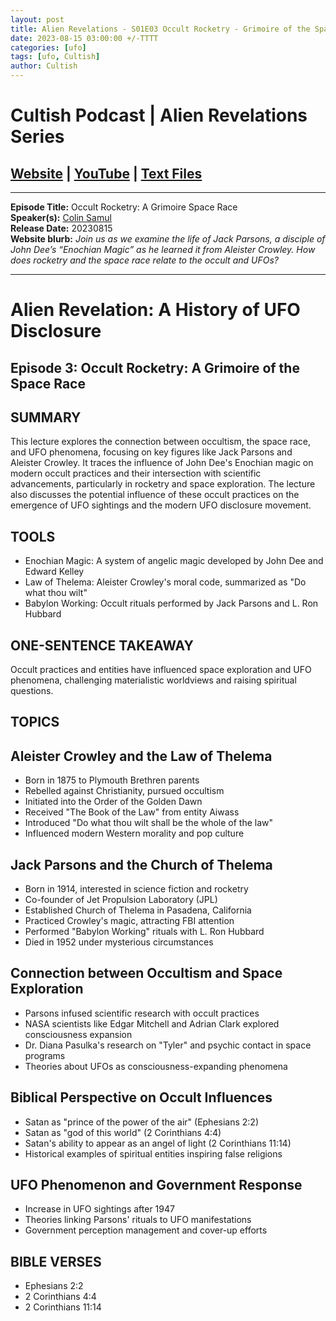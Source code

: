 ```yaml
---
layout: post
title: Alien Revelations - S01E03 Occult Rocketry - Grimoire of the Space Race
date: 2023-08-15 03:00:00 +/-TTTT
categories: [ufo]
tags: [ufo, Cultish]
author: Cultish
---
```


# Cultish Podcast | Alien Revelations Series

## [Website](https://apologiastudios.com/shows/cultish/) | [YouTube](https://www.youtube.com/@TheCultishShow) | [Text Files](https://github.com/jobian-ai/LHP-Sermons/tree/main/ufo/2023)

___

**Episode Title:** Occult Rocketry: A Grimoire Space Race<br>
**Speaker(s):**  [Colin Samul](https://www.sermonaudio.com/speakers/18291/)<br>
**Release Date:** 20230815<br>
**Website blurb:** *Join us as we examine the life of Jack Parsons, a disciple of John Dee’s “Enochian Magic” as he learned it from Aleister Crowley. How does rocketry and the space race relate to the occult and UFOs?*

___

# Alien Revelation: A History of UFO Disclosure

## Episode 3: Occult Rocketry: A Grimoire of the Space Race

## SUMMARY

This lecture explores the connection between occultism, the space race, and UFO phenomena, focusing on key figures like Jack Parsons and Aleister Crowley. It traces the influence of John Dee's Enochian magic on modern occult practices and their intersection with scientific advancements, particularly in rocketry and space exploration. The lecture also discusses the potential influence of these occult practices on the emergence of UFO sightings and the modern UFO disclosure movement.

## TOOLS

* Enochian Magic: A system of angelic magic developed by John Dee and Edward Kelley
* Law of Thelema: Aleister Crowley's moral code, summarized as "Do what thou wilt"
* Babylon Working: Occult rituals performed by Jack Parsons and L. Ron Hubbard

## ONE-SENTENCE TAKEAWAY

Occult practices and entities have influenced space exploration and UFO phenomena, challenging materialistic worldviews and raising spiritual questions.

## TOPICS

## Aleister Crowley and the Law of Thelema

* Born in 1875 to Plymouth Brethren parents
* Rebelled against Christianity, pursued occultism
* Initiated into the Order of the Golden Dawn
* Received "The Book of the Law" from entity Aiwass
* Introduced "Do what thou wilt shall be the whole of the law"
* Influenced modern Western morality and pop culture

## Jack Parsons and the Church of Thelema

* Born in 1914, interested in science fiction and rocketry
* Co-founder of Jet Propulsion Laboratory (JPL)
* Established Church of Thelema in Pasadena, California
* Practiced Crowley's magic, attracting FBI attention
* Performed "Babylon Working" rituals with L. Ron Hubbard
* Died in 1952 under mysterious circumstances

## Connection between Occultism and Space Exploration

* Parsons infused scientific research with occult practices
* NASA scientists like Edgar Mitchell and Adrian Clark explored consciousness expansion
* Dr. Diana Pasulka's research on "Tyler" and psychic contact in space programs
* Theories about UFOs as consciousness-expanding phenomena

## Biblical Perspective on Occult Influences

* Satan as "prince of the power of the air" (Ephesians 2:2)
* Satan as "god of this world" (2 Corinthians 4:4)
* Satan's ability to appear as an angel of light (2 Corinthians 11:14)
* Historical examples of spiritual entities inspiring false religions

## UFO Phenomenon and Government Response

* Increase in UFO sightings after 1947
* Theories linking Parsons' rituals to UFO manifestations
* Government perception management and cover-up efforts

## BIBLE VERSES

* Ephesians 2:2
* 2 Corinthians 4:4
* 2 Corinthians 11:14
